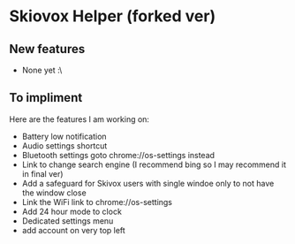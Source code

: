 # Skiovox Helper (forked ver)

## New features
- None yet :\
## To impliment
Here are the features I am working on:
- Battery low notification
- Audio settings shortcut
- Bluetooth settings goto chrome://os-settings instead
- Link to change search engine (I recommend bing so I may recommend it in final ver)
- Add a safeguard for Skivox users with single windoe only to not have the window close
- Link the WiFi link to chrome://os-settings
- Add 24 hour mode to clock
- Dedicated settings menu
- add account on very top left
